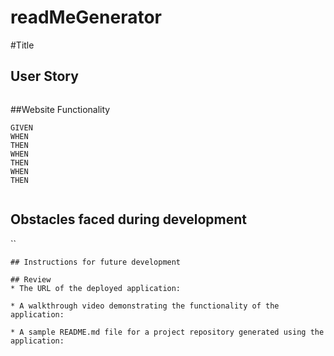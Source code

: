 # readMeGenerator
#Title

 

## User Story

```
```

##Website Functionality

```
GIVEN 
WHEN
THEN
WHEN
THEN
WHEN
THEN


```
## Obstacles faced during development
``

```
## Instructions for future development
```

```
## Review
* The URL of the deployed application:

* A walkthrough video demonstrating the functionality of the application:

* A sample README.md file for a project repository generated using the application:

                         